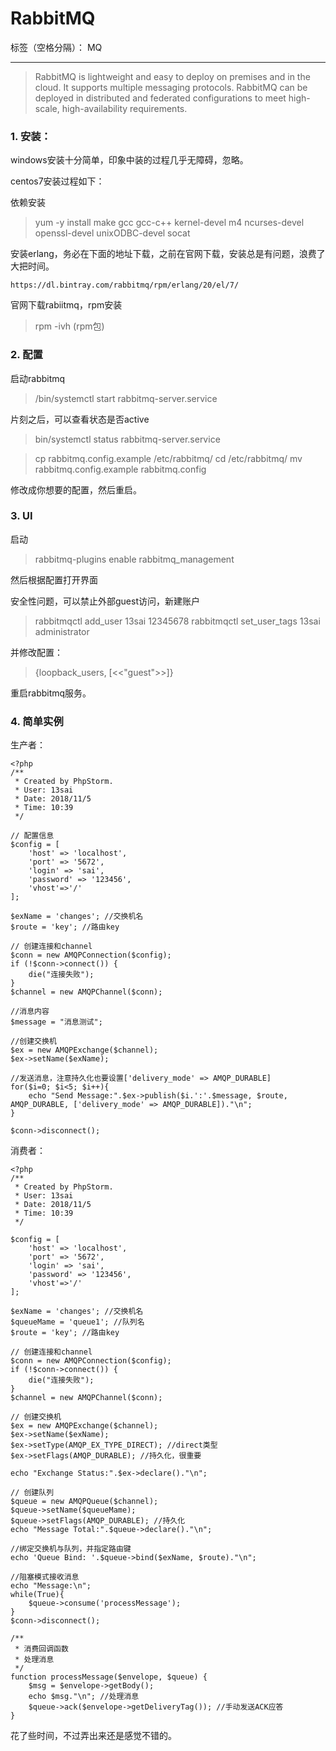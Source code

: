 ﻿# RabbitMQ

标签（空格分隔）： MQ

---

> RabbitMQ is lightweight and easy to deploy on premises and in the cloud. It supports multiple messaging protocols. RabbitMQ can be deployed in distributed and federated configurations to meet high-scale, high-availability requirements.

### 1. 安装：

windows安装十分简单，印象中装的过程几乎无障碍，忽略。

centos7安装过程如下：

依赖安装
> yum -y install make gcc gcc-c++ kernel-devel m4 ncurses-devel openssl-devel unixODBC-devel socat

安装erlang，务必在下面的地址下载，之前在官网下载，安装总是有问题，浪费了大把时间。

```
https://dl.bintray.com/rabbitmq/rpm/erlang/20/el/7/
```

官网下载rabiitmq，rpm安装
> rpm -ivh (rpm包)

### 2. 配置

启动rabbitmq
> /bin/systemctl start rabbitmq-server.service

片刻之后，可以查看状态是否active
> bin/systemctl status rabbitmq-server.service


> cp rabbitmq.config.example /etc/rabbitmq/
cd /etc/rabbitmq/
mv rabbitmq.config.example rabbitmq.config


修改成你想要的配置，然后重启。

### 3. UI

启动

> rabbitmq-plugins enable rabbitmq_management

然后根据配置打开界面

安全性问题，可以禁止外部guest访问，新建账户

> rabbitmqctl add_user 13sai 12345678
rabbitmqctl set_user_tags 13sai administrator

并修改配置：
> {loopback_users, [<<"guest">>]}

重启rabbitmq服务。

### 4. 简单实例

生产者：
```
<?php
/**
 * Created by PhpStorm.
 * User: 13sai
 * Date: 2018/11/5
 * Time: 10:39
 */

// 配置信息
$config = [
    'host' => 'localhost',
    'port' => '5672',
    'login' => 'sai',
    'password' => '123456',
    'vhost'=>'/'
];

$exName = 'changes'; //交换机名
$route = 'key'; //路由key

// 创建连接和channel
$conn = new AMQPConnection($config);
if (!$conn->connect()) {
    die("连接失败");
}
$channel = new AMQPChannel($conn);

//消息内容
$message = "消息测试";

//创建交换机
$ex = new AMQPExchange($channel);
$ex->setName($exName);

//发送消息，注意持久化也要设置['delivery_mode' => AMQP_DURABLE]
for($i=0; $i<5; $i++){
    echo "Send Message:".$ex->publish($i.':'.$message, $route, AMQP_DURABLE, ['delivery_mode' => AMQP_DURABLE])."\n";
}

$conn->disconnect();
```

消费者：
```
<?php
/**
 * Created by PhpStorm.
 * User: 13sai
 * Date: 2018/11/5
 * Time: 10:39
 */

$config = [
    'host' => 'localhost',
    'port' => '5672',
    'login' => 'sai',
    'password' => '123456',
    'vhost'=>'/'
];

$exName = 'changes'; //交换机名
$queueMame = 'queue1'; //队列名
$route = 'key'; //路由key

// 创建连接和channel
$conn = new AMQPConnection($config);
if (!$conn->connect()) {
    die("连接失败");
}
$channel = new AMQPChannel($conn);

// 创建交换机
$ex = new AMQPExchange($channel);
$ex->setName($exName);
$ex->setType(AMQP_EX_TYPE_DIRECT); //direct类型
$ex->setFlags(AMQP_DURABLE); //持久化，很重要

echo "Exchange Status:".$ex->declare()."\n";

// 创建队列
$queue = new AMQPQueue($channel);
$queue->setName($queueMame);
$queue->setFlags(AMQP_DURABLE); //持久化
echo "Message Total:".$queue->declare()."\n";

//绑定交换机与队列，并指定路由键
echo 'Queue Bind: '.$queue->bind($exName, $route)."\n";

//阻塞模式接收消息
echo "Message:\n";
while(True){
    $queue->consume('processMessage');
}
$conn->disconnect();

/**
 * 消费回调函数
 * 处理消息
 */
function processMessage($envelope, $queue) {
    $msg = $envelope->getBody();
    echo $msg."\n"; //处理消息
    $queue->ack($envelope->getDeliveryTag()); //手动发送ACK应答
}
```

花了些时间，不过弄出来还是感觉不错的。






